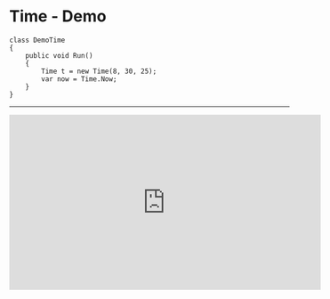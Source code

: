 ﻿# Time - Demo
```csdiff
class DemoTime
{
    public void Run()
    {
        Time t = new Time(8, 30, 25);
        var now = Time.Now;
    }
}
```
---

<iframe width="560" height="315" src="https://www.youtube.com/embed/qxMGdSQH7qI?list=PL1DEQjXG2xnJNTIi_lrTxD83bf5-8mrRP" frameborder="0" allowfullscreen></iframe>

